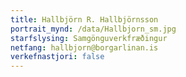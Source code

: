 ```yaml
---
title: Hallbjörn R. Hallbjörnsson
portrait_mynd: /data/Hallbjorn_sm.jpg
starfslysing: Samgönguverkfræðingur
netfang: hallbjorn@borgarlinan.is
verkefnastjori: false
---
```


